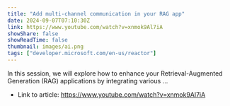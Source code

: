 ```yaml
---
title: "Add multi-channel communication in your RAG app"
date: 2024-09-07T07:10:30Z
link: https://www.youtube.com/watch?v=xnmok9Al7iA
showShare: false
showReadTime: false
thumbnail: images/ai.png
tags: ["developer.microsoft.com/en-us/reactor"]
---
```

In this session, we will explore how to enhance your Retrieval-Augmented Generation (RAG) applications by integrating various ...

- Link to article: https://www.youtube.com/watch?v=xnmok9Al7iA